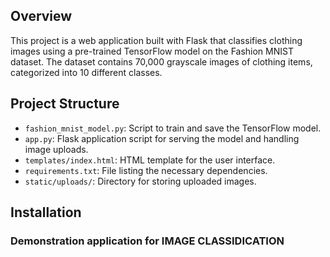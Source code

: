 ## Overview

This project is a web application built with Flask that classifies clothing images using a pre-trained TensorFlow model on the Fashion MNIST dataset. The dataset contains 70,000 grayscale images of clothing items, categorized into 10 different classes.

## Project Structure

- `fashion_mnist_model.py`: Script to train and save the TensorFlow model.
- `app.py`: Flask application script for serving the model and handling image uploads.
- `templates/index.html`: HTML template for the user interface.
- `requirements.txt`: File listing the necessary dependencies.
- `static/uploads/`: Directory for storing uploaded images.

## Installation

### Demonstration application for IMAGE CLASSIDICATION
